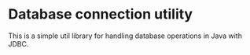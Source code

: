 Database connection utility
===========================

This is a simple util library for handling database operations in Java with JDBC.
